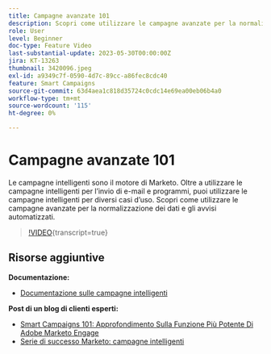 ```yaml
---
title: Campagne avanzate 101
description: Scopri come utilizzare le campagne avanzate per la normalizzazione dei dati e gli avvisi automatizzati.
role: User
level: Beginner
doc-type: Feature Video
last-substantial-update: 2023-05-30T00:00:00Z
jira: KT-13263
thumbnail: 3420096.jpeg
exl-id: a9349c7f-0590-4d7c-89cc-a86fec8cdc40
feature: Smart Campaigns
source-git-commit: 63d4aea1c818d35724c0cdc14e69ea00eb06b4a0
workflow-type: tm+mt
source-wordcount: '115'
ht-degree: 0%

---
```


# Campagne avanzate 101

Le campagne intelligenti sono il motore di Marketo. Oltre a utilizzare le campagne intelligenti per l’invio di e-mail e programmi, puoi utilizzare le campagne intelligenti per diversi casi d’uso. Scopri come utilizzare le campagne avanzate per la normalizzazione dei dati e gli avvisi automatizzati.

>[!VIDEO](https://video.tv.adobe.com/v/3420096/?quality=12&learn=on){transcript=true}


## Risorse aggiuntive

**Documentazione:**

* [Documentazione sulle campagne intelligenti](https://experienceleague.adobe.com/docs/marketo/using/product-docs/core-marketo-concepts/smart-campaigns/understanding-smart-campaigns.html?lang=en)

**Post di un blog di clienti esperti:**

* [Smart Campaigns 101: Approfondimento Sulla Funzione Più Potente Di Adobe Marketo Engage](https://nation.marketo.com/t5/product-blogs/smart-campaigns-101-a-deep-dive-into-adobe-marketo-engage-s-most/ba-p/313385#M1838)
* [Serie di successo Marketo: campagne intelligenti](https://nation.marketo.com/t5/product-blogs/marketo-success-series-smart-campaigns/ba-p/306961)

